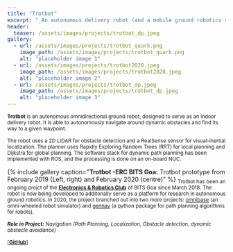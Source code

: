 ```yaml
---
title: "Trotbot"
excerpt: "_An autonomous delivery robot (and a mobile ground robotics research platform) built for indoor environments_"
header:
  teaser: /assets/images/projects/trotbot_dp.jpeg
gallery:
  - url: /assets/images/projects/trotbot_quark.png
    image_path: /assets/images/projects/trotbot_quark.png
    alt: "placeholder image 1"
  - url: /assets/images/projects/trotbot2020.jpeg
    image_path: /assets/images/projects/trotbot2020.jpeg
    alt: "placeholder image 2"
  - url: /assets/images/projects/trotbot_dp.jpeg
    image_path: /assets/images/projects/trotbot_dp.jpeg
    alt: "placeholder image 3"
---
```

<sub>**Trotbot** is an autonomous omnidirectional ground robot, designed to serve as an indoor delivery robot. It is able to autonomously navigate around dynamic obstacles and find its way to a given waypoint.</sub>

<sub>The robot uses a 2D LIDAR for obstacle detection and a RealSense sensor for visual-inertial localization. The planner uses Rapidly Exploring Random Trees (RRT) for local planning and Dijkstra for global planning. The software stack for dynamic path planning has been implemented with ROS, and the processing is done on an on-board NUC.</sub>

{% include gallery caption="**Trotbot -ERC BITS Goa:** Trotbot prototype from February 2019 (Left, right) and February 2020 (centre)" %}
<sub>Trotbot has been an ongoing projct of the [**Electronics & Robotics Club**](https://erc-bpgc.github.io/) of BITS Goa since March 2018. The robot is now being developed to additonally serve as a platform for research in autonomous ground robotics. In 2020, the project branched out into two more projects: [omnibase](https://index.ros.org/r/omnibase/) (an omni-wheeled robot simulator) and [gennav](https://pypi.org/project/gennav/) (a python package for path planning algorithms for robots).</sub>

<sub>_**Role in  Project:** Navigation (Path Planning, Localization, Obstacle detection, dynamic obstacle avoidance)_</sub>

<sub>\[[**GitHub**](http://github.com/erc-bpgc/Trotbot)\]</sub>
